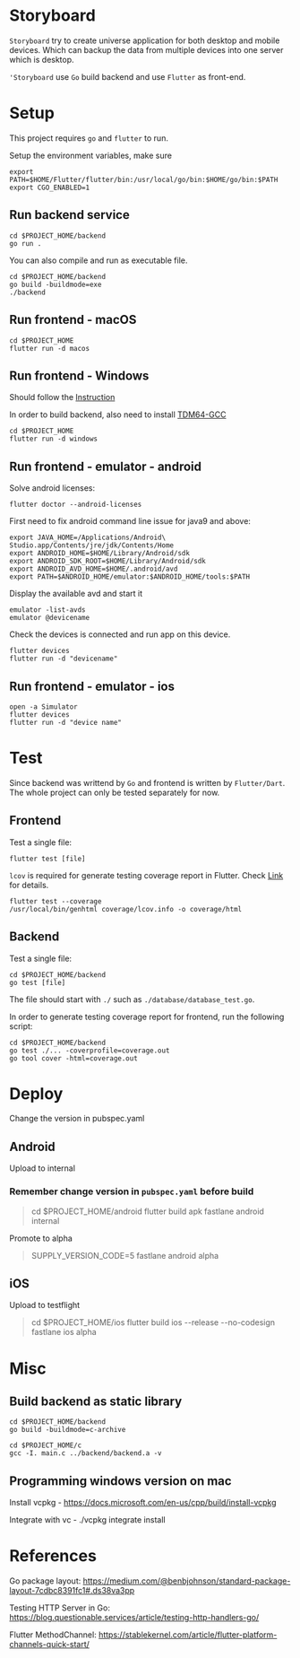 # Storyboard

`Storyboard` try to create universe application for both desktop and mobile devices.
Which can backup the data from multiple devices into one server which is desktop.

`'Storyboard` use `Go` build backend and use `Flutter` as front-end.

Setup
===

This project requires `go` and `flutter` to run. 


Setup the environment variables, make sure

```
export PATH=$HOME/Flutter/flutter/bin:/usr/local/go/bin:$HOME/go/bin:$PATH
export CGO_ENABLED=1
```

Run backend service
----

```
cd $PROJECT_HOME/backend
go run .
```

You can also compile and run as executable file.
```
cd $PROJECT_HOME/backend
go build -buildmode=exe
./backend 
```

Run frontend - macOS
---

```
cd $PROJECT_HOME
flutter run -d macos
```

Run frontend - Windows
---

Should follow the [Instruction](https://flutter.dev/docs/get-started/install/windows`)

In order to build backend, also need to install [TDM64-GCC](https://jmeubank.github.io/tdm-gcc/download/)


```
cd $PROJECT_HOME
flutter run -d windows
```

Run frontend - emulator - android
---

Solve android licenses:
```
flutter doctor --android-licenses
```

First need to fix android command line issue for java9 and above:

```
export JAVA_HOME=/Applications/Android\ Studio.app/Contents/jre/jdk/Contents/Home
export ANDROID_HOME=$HOME/Library/Android/sdk
export ANDROID_SDK_ROOT=$HOME/Library/Android/sdk
export ANDROID_AVD_HOME=$HOME/.android/avd
export PATH=$ANDROID_HOME/emulator:$ANDROID_HOME/tools:$PATH
````

Display the available avd and start it
```
emulator -list-avds
emulator @devicename

```

Check the devices is connected and run app on this device.
```
flutter devices
flutter run -d "devicename"
```

Run frontend - emulator - ios
---

```
open -a Simulator
flutter devices
flutter run -d "device name"
```


Test
===

Since backend was writtend by `Go` and frontend is written by `Flutter/Dart`.  The whole project can only be tested separately for now. 

Frontend
---

Test a single file:

```
flutter test [file]
```

`lcov` is required for generate testing coverage report in Flutter. Check [Link](https://stackoverflow.com/questions/50789578/how-can-the-code-coverage-data-from-flutter-tests-be-displayed) for details.

```
flutter test --coverage
/usr/local/bin/genhtml coverage/lcov.info -o coverage/html
```

Backend
---

Test a single file:

```
cd $PROJECT_HOME/backend
go test [file]
```

The file should start with `./` such as `./database/database_test.go`.

In order to generate testing coverage report for frontend, run the following script:

```
cd $PROJECT_HOME/backend
go test ./... -coverprofile=coverage.out
go tool cover -html=coverage.out
```

Deploy
====

Change the version in pubspec.yaml

Android
----

Upload to internal

### Remember change version in `pubspec.yaml` before build 

> cd $PROJECT_HOME/android
> flutter build apk
> fastlane android internal

Promote to alpha

> SUPPLY_VERSION_CODE=5 fastlane android alpha

iOS
----

Upload to testflight
> cd $PROJECT_HOME/ios
> flutter build ios --release --no-codesign
> fastlane ios alpha

Misc
===

Build backend as static library
---
```
cd $PROJECT_HOME/backend
go build -buildmode=c-archive

cd $PROJECT_HOME/c
gcc -I. main.c ../backend/backend.a -v
```

Programming windows version on mac
----

Install vcpkg - 
https://docs.microsoft.com/en-us/cpp/build/install-vcpkg

Integrate with vc - 
./vcpkg integrate install

References
===

Go package layout: https://medium.com/@benbjohnson/standard-package-layout-7cdbc8391fc1#.ds38va3pp

Testing HTTP Server in Go: https://blog.questionable.services/article/testing-http-handlers-go/

Flutter MethodChannel: https://stablekernel.com/article/flutter-platform-channels-quick-start/